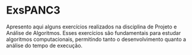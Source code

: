 # ExsPANC3
Apresento aqui alguns exercícios realizados na disciplina de Projeto e Análise de Algoritmos. Esses exercícios são fundamentais para estudar algoritmos computacionais, permitindo tanto o desenvolvimento quanto a análise do tempo de execução.

